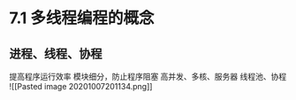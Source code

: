 # 7.1 多线程编程的概念
## 进程、线程、协程
提高程序运行效率
模块细分，防止程序阻塞
高并发、多核、服务器
线程池、协程
![[Pasted image 20201007201134.png]]

